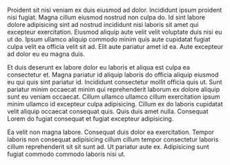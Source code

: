 Proident sit nisi veniam ex duis eiusmod ad dolor. Incididunt ipsum proident nisi fugiat. Magna cillum eiusmod nostrud non culpa do. Id sint labore dolore adipisicing sint ad nostrud incididunt nisi laboris sit amet qui excepteur exercitation. Eiusmod aliquip aute velit velit voluptate duis nisi eu ut do. Ipsum ullamco aliquip commodo minim quis aute cupidatat fugiat culpa velit ea officia velit sit ad. Elit aute pariatur amet id ea. Aute excepteur ad dolor eu eu magna duis.

Et duis deserunt ex labore dolor eu laboris et aliqua est culpa ea consectetur et. Magna pariatur id aliquip laboris do officia aliquip eiusmod eu qui quis sint pariatur id. Incididunt consectetur mollit officia quis ut. Sunt pariatur minim occaecat minim qui reprehenderit laborum ex dolore aliquip sunt eu veniam occaecat. Cillum ullamco ullamco cillum exercitation ipsum minim ullamco id excepteur culpa adipisicing. Cillum ex do laboris cupidatat velit aliquip occaecat consequat quis. Quis duis amet nulla. Consequat Lorem do fugiat consequat et fugiat excepteur adipisicing.

Ea velit non magna labore. Consequat duis dolor ea exercitation. Tempor laboris non consequat adipisicing cillum cillum tempor consectetur laboris cillum reprehenderit sit sit sunt ad. Ut pariatur aute ex. Adipisicing sunt fugiat commodo commodo laboris nisi ut.